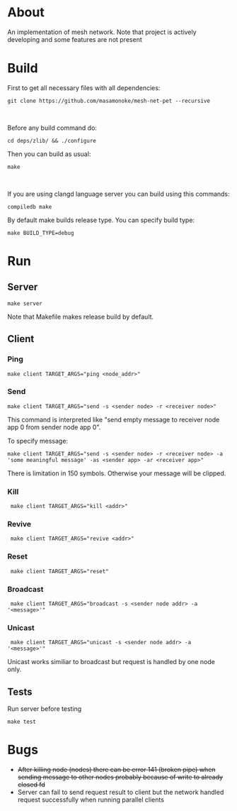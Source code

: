 # About
An implementation of mesh network. Note that project is actively developing and some features are not present

# Build

First to get all necessary files with all dependencies:
```console
git clone https://github.com/masamonoke/mesh-net-pet --recursive
```
</br>

Before any build command do:
```console
cd deps/zlib/ && ./configure

```

Then you can build as usual:


```console
make
```
</br>

If you are using clangd language server you can build using this commands:
```console
compiledb make
```

By default make builds release type. You can specify build type:
```console
make BUILD_TYPE=debug
```

# Run

## Server

```console
make server
```
Note that Makefile makes release build by default.

## Client

### Ping

```console
make client TARGET_ARGS="ping <node_addr>"
```

### Send

```console
make client TARGET_ARGS="send -s <sender node> -r <receiver node>"
```

This command is interpreted like "send empty message to receiver node app 0 from sender node app 0".

To specify message:

```console
make client TARGET_ARGS="send -s <sender node> -r <receiver node> -a 'some meaningful message' -as <sender app> -ar <receiver app>"
```
There is limitation in 150 symbols. Otherwise your message will be clipped.

### Kill

```console
 make client TARGET_ARGS="kill <addr>"
```

### Revive

```console
 make client TARGET_ARGS="revive <addr>"
```

### Reset

```console
 make client TARGET_ARGS="reset"
```

### Broadcast

```console
 make client TARGET_ARGS="broadcast -s <sender node addr> -a '<message>'"
```

### Unicast

```console
 make client TARGET_ARGS="unicast -s <sender node addr> -a '<message>'"
```

Unicast works similiar to broadcast but request is handled by one node only.

## Tests

Run server before testing

```console
make test
```

# Bugs
* <del>After killing node (nodes) there can be error 141 (broken pipe) when sending message to other nodes probably because of write to already closed fd</del>
* Server can fail to send request result to client but the network handled request successfully when running parallel clients
